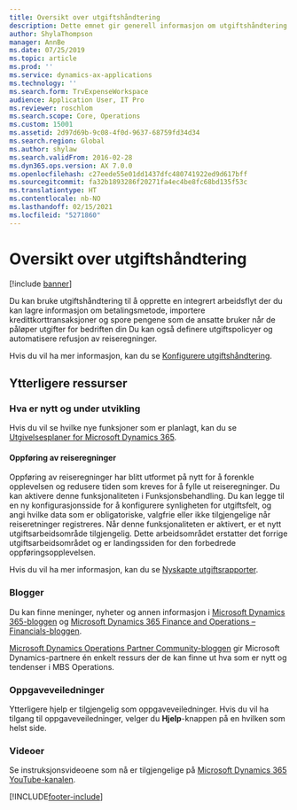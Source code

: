 ```yaml
---
title: Oversikt over utgiftshåndtering
description: Dette emnet gir generell informasjon om utgiftshåndtering og koblinger til flere ressurser. Du kan bruke utgiftshåndtering til å opprette en integrert arbeidsflyt der du kan lagre informasjon om betalingsmetode, importere kredittkorttransaksjoner og spore pengene som de ansatte bruker når de påløper utgifter for bedriften din
author: ShylaThompson
manager: AnnBe
ms.date: 07/25/2019
ms.topic: article
ms.prod: ''
ms.service: dynamics-ax-applications
ms.technology: ''
ms.search.form: TrvExpenseWorkspace
audience: Application User, IT Pro
ms.reviewer: roschlom
ms.search.scope: Core, Operations
ms.custom: 15001
ms.assetid: 2d97d69b-9c08-4f0d-9637-68759fd34d34
ms.search.region: Global
ms.author: shylaw
ms.search.validFrom: 2016-02-28
ms.dyn365.ops.version: AX 7.0.0
ms.openlocfilehash: c27eede55e01dd1437dfc480741922ed9d617bff
ms.sourcegitcommit: fa32b1893286f20271fa4ec4be8fc68bd135f53c
ms.translationtype: HT
ms.contentlocale: nb-NO
ms.lasthandoff: 02/15/2021
ms.locfileid: "5271860"
---
```

# <a name="expense-management-overview"></a>Oversikt over utgiftshåndtering

[!include [banner](../includes/banner.md)]

Du kan bruke utgiftshåndtering til å opprette en integrert arbeidsflyt der du kan lagre informasjon om betalingsmetode, importere kredittkorttransaksjoner og spore pengene som de ansatte bruker når de påløper utgifter for bedriften din Du kan også definere utgiftspolicyer og automatisere refusjon av reiseregninger.

Hvis du vil ha mer informasjon, kan du se [Konfigurere utgiftshåndtering](plan-expense-management.md).

## <a name="additional-resources"></a>Ytterligere ressurser

### <a name="whats-new-and-in-development"></a>Hva er nytt og under utvikling

Hvis du vil se hvilke nye funksjoner som er planlagt, kan du se [Utgivelsesplaner for Microsoft Dynamics 365](https://go.microsoft.com/fwlink/?linkid=2010158).

#### <a name="expense-report-entry"></a>Oppføring av reiseregninger

Oppføring av reiseregninger har blitt utformet på nytt for å forenkle opplevelsen og redusere tiden som kreves for å fylle ut reiseregninger. Du kan aktivere denne funksjonaliteten i Funksjonsbehandling. Du kan legge til en ny konfigurasjonsside for å konfigurere synligheten for utgiftsfelt, og angi hvilke data som er obligatoriske, valgfrie eller ikke tilgjengelige når reiseretninger registreres. Når denne funksjonaliteten er aktivert, er et nytt utgiftsarbeidsområde tilgjengelig. Dette arbeidsområdet erstatter det forrige utgiftsarbeidsområdet og er landingssiden for den forbedrede oppføringsopplevelsen.

Hvis du vil ha mer informasjon, kan du se [Nyskapte utgiftsrapporter](ExpenseWorkspaceNew.md).

### <a name="blogs"></a>Blogger

Du kan finne meninger, nyheter og annen informasjon i [Microsoft Dynamics 365-bloggen](https://community.dynamics.com/b/msftdynamicsblog?c=Enterprise) og [Microsoft Dynamics 365 Finance and Operations – Financials-bloggen](https://community.dynamics.com/365/financeandoperations/b/financials).

[Microsoft Dynamics Operations Partner Community-bloggen](https://community.dynamics.com/partner/b/operationspartnercommunityblog) gir Microsoft Dynamics-partnere én enkelt ressurs der de kan finne ut hva som er nytt og tendenser i MBS Operations.

### <a name="task-guides"></a>Oppgaveveiledninger

Ytterligere hjelp er tilgjengelig som oppgaveveiledninger. Hvis du vil ha tilgang til oppgaveveiledninger, velger du **Hjelp**-knappen på en hvilken som helst side.

### <a name="videos"></a>Videoer

Se instruksjonsvideoene som nå er tilgjengelige på [Microsoft Dynamics 365 YouTube-kanalen](https://www.youtube.com/channel/UCJGCg4rB3QSs8y_1FquelBQ).


[!INCLUDE[footer-include](../includes/footer-banner.md)]